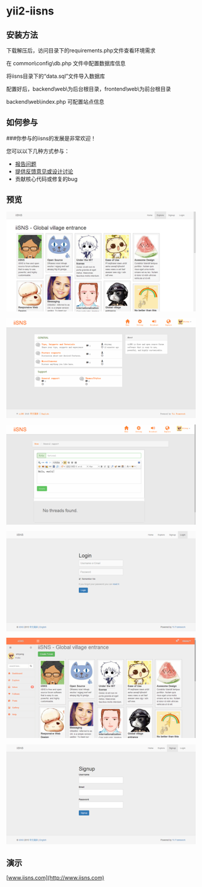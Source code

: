 # yii2-iisns

安装方法
--------

下载解压后，访问目录下的requirements.php文件查看环境需求

在 common\config\db.php 文件中配置数据库信息

将iisns目录下的“data.sql”文件导入数据库

配置好后，backend\web\为后台根目录，frontend\web\为前台根目录

backend\web\index.php 可配置站点信息

如何参与
--------

###你参与的iisns的发展是非常欢迎！

您可以以下几种方式参与：

- [报告问题](docs/internals/report-an-issue.md)
- [提供反馈意见或设计讨论](http://iisns.com/index.php/forum/iisns)
- 贡献核心代码或修复的bug


预览
-------

![iiSNS](https://github.com/shi-yang/preview/blob/master/iisns2_0228/item-01.png)

![iiSNS](https://github.com/shi-yang/preview/blob/master/iisns2_0228/item-02.png)

![iiSNS](https://github.com/shi-yang/preview/blob/master/iisns2_0228/item-03.png)

![iiSNS](https://github.com/shi-yang/preview/blob/master/iisns2_0228/item-04.png)

![iiSNS](https://github.com/shi-yang/preview/blob/master/iisns2_0228/item-05.png)

![iiSNS](https://github.com/shi-yang/preview/blob/master/iisns2_0228/item-06.png)

演示
----

[www.iisns.com](http://www.iisns.com)
